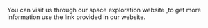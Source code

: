 You can visit us through our space exploration website ,to get more information  use the link provided in our website. 
